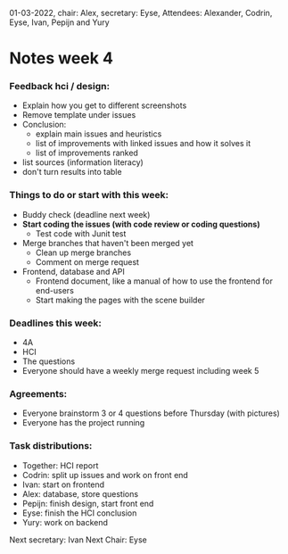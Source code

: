 01-03-2022, chair: Alex, secretary: Eyse, Attendees: Alexander, Codrin, Eyse, Ivan, Pepijn and Yury

# Notes week 4

### Feedback hci / design:

- Explain how you get to different screenshots
- Remove template under issues
- Conclusion:
    - explain main issues and heuristics
    - list of improvements with linked issues and how it solves it
    - list of improvements ranked
- list sources (information literacy)
- don&#39;t turn results into table

### Things to do or start with this week:

- Buddy check (deadline next week)
- **Start coding the issues (with code review or coding questions)**
    - Test code with Junit test
- Merge branches that haven&#39;t been merged yet
    - Clean up merge branches
    - Comment on merge request
- Frontend, database and API
    - Frontend document, like a manual of how to use the frontend for end-users
    - Start making the pages with the scene builder

### Deadlines this week:

- 4A
- HCI
- The questions
- Everyone should have a weekly merge request including week 5

### Agreements:

- Everyone brainstorm 3 or 4 questions before Thursday (with pictures)
- Everyone has the project running

### Task distributions:

- Together: HCI report
- Codrin: split up issues and work on front end
- Ivan: start on frontend
- Alex: database, store questions
- Pepijn: finish design, start front end
- Eyse: finish the HCI conclusion
- Yury: work on backend

Next secretary: Ivan Next Chair: Eyse